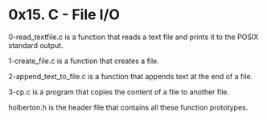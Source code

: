 # 0x15. C - File I/O

0-read_textfile.c is a function that reads a text file and prints it to the POSIX standard output.

1-create_file.c is a function that creates a file.

2-append_text_to_file.c is a function that appends text at the end of a file.

3-cp.c is a program that copies the content of a file to another file.

holberton.h is the header file that contains all these function prototypes.















